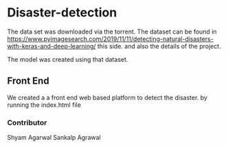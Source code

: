 # Disaster-detection

The data set was downloaded via the torrent. The dataset can be found in https://www.pyimagesearch.com/2019/11/11/detecting-natural-disasters-with-keras-and-deep-learning/
this side. and also the details of the project.

The model was created using that dataset. 

## Front End

We created a a front end web based platform to detect the disaster. by running the index.html file 

### Contributor

Shyam Agarwal
Sankalp Agrawal
